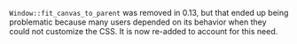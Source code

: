 `Window::fit_canvas_to_parent` was removed in 0.13, but that ended up being problematic because many users depended on its behavior when they could not customize the CSS. It is now re-added to account for this need.
